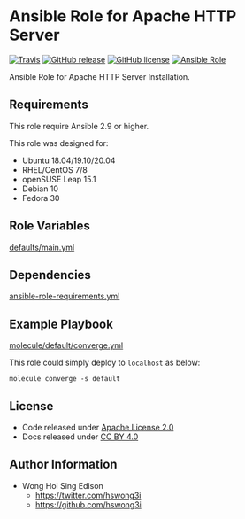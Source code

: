 # Ansible Role for Apache HTTP Server

[![Travis](https://img.shields.io/travis/com/alvistack/ansible-role-httpd.svg)](https://travis-ci.com/alvistack/ansible-role-httpd)
[![GitHub release](https://img.shields.io/github/release/alvistack/ansible-role-httpd.svg)](https://github.com/alvistack/ansible-role-httpd)
[![GitHub license](https://img.shields.io/github/license/alvistack/ansible-role-httpd.svg)](https://github.com/alvistack/ansible-role-httpd/blob/master/LICENSE)
[![Ansible Role](https://img.shields.io/badge/galaxy-alvistack.httpd-blue.svg)](https://galaxy.ansible.com/alvistack/httpd)

Ansible Role for Apache HTTP Server Installation.

## Requirements

This role require Ansible 2.9 or higher.

This role was designed for:

  - Ubuntu 18.04/19.10/20.04
  - RHEL/CentOS 7/8
  - openSUSE Leap 15.1
  - Debian 10
  - Fedora 30

## Role Variables

[defaults/main.yml](defaults/main.yml)

## Dependencies

[ansible-role-requirements.yml](ansible-role-requirements.yml)

## Example Playbook

[molecule/default/converge.yml](molecule/default/converge.yml)

This role could simply deploy to `localhost` as below:

    molecule converge -s default

## License

  - Code released under [Apache License 2.0](LICENSE)
  - Docs released under [CC BY 4.0](http://creativecommons.org/licenses/by/4.0/)

## Author Information

  - Wong Hoi Sing Edison
      - <https://twitter.com/hswong3i>
      - <https://github.com/hswong3i>
